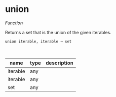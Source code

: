 # union

_Function_

Returns a set that is the union of the given iterables.

<pre><code>union iterable, iterable &rarr; set</code></pre>
<br>

| name | type | description |
|------|------|-------------|
|iterable|any||
|iterable|any||
|set|any||


